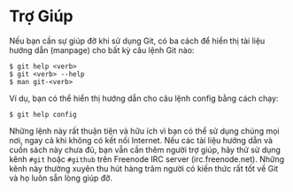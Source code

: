 # Trợ Giúp

Nếu bạn cần sự giúp đỡ khi sử dụng Git, có ba cách để hiển thị tài liệu hướng dẫn (manpage) cho bất kỳ câu lệnh Git nào:

	$ git help <verb>
	$ git <verb> --help
	$ man git-<verb>

Ví dụ, bạn có thể hiển thị hướng dẫn cho câu lệnh config bằng cách chạy:

	$ git help config

Những lệnh này rất thuận tiện và hữu ích vì bạn có thể sử dụng chúng mọi nơi, ngay cả khi không có kết nối Internet.
Nếu các tài liệu hướng dẫn và cuốn sách này chưa đủ, bạn vẫn cần thêm người trợ giúp, hãy thử sử dụng kênh `#git` hoặc `#github` trên Freenode IRC server (irc.freenode.net). Những kênh này thường xuyên thu hút hàng trăm người có kiến thức rất tốt về Git và họ luôn sẵn lòng giúp đỡ.

